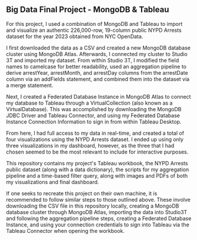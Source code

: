 ## Big Data Final Project - MongoDB & Tableau

For this project, I used a combination of MongoDB and Tableau to import and visualize an authentic 226,000-row, 19-column public NYPD Arrests dataset for the year 2023 obtained from NYC OpenData.

I first downloaded the data as a CSV and created a new MongoDB database cluster using MongoDB Atlas. Afterwards, I connected my cluster to Studio 3T and imported my dataset. From within Studio 3T, I modified the field names to camelcase for better readability, used an aggregation pipeline to derive arrestYear, arrestMonth, and arrestDay columns from the arrestDate column via an addFields statement, and combined them into the dataset via a merge statement.

Next, I created a Federated Database Instance in MongoDB Atlas to connect my database to Tableau through a VirtualCollection (also known as a VirtualDatabase). This was accomplished by downloading the MongoDB JDBC Driver and Tableau Connector, and using my Federated Database Instance Connection Information to sign in from within Tableau Desktop.

From here, I had full access to my data in real-time, and created a total of four visualizations using the NYPD Arrests dataset. I ended up using only three visualizations in my dashboard, however, as the three that I had chosen seemed to be the most relevant to include for interactive purposes.

This repository contains my project's Tableau workbook, the NYPD Arrests public dataset (along with a data dictionary), the scripts for my aggregation pipeline and a time-based filter query, along with images and PDFs of both my visualizations and final dashboard.

If one seeks to recreate this project on their own machine, it is recommended to follow similar steps to those outlined above. These involve downloading the CSV file in this repository locally, creating a MongoDB database cluster through MongoDB Atlas, importing the data into Studio3T and following the aggregation pipeline steps, creating a Federated Database Instance, and using your connection credentials to sign into Tableau via the Tableau Connector when opening the workbook.
